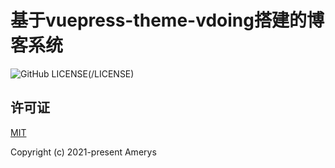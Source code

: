 # 基于vuepress-theme-vdoing搭建的博客系统

![GitHub LICENSE](https://img.shields.io/github/license/zchaoge/blog)(/LICENSE)

## 许可证
[MIT](https://github.com/zchaoGe/blog/blob/master/LICENSE)

Copyright (c) 2021-present Amerys
